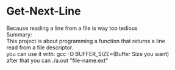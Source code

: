 # Get-Next-Line
Because reading a line from a file is way too tedious                                                                                          
Summary:                                                                                                                                       
This project is about programming a function that returns a line                                             
read from a file descriptor.                                             
you can use it with: gcc -D BUFFER_SIZE=(Buffer Size you want)                                             
after that you can ./a.out "file-name.ext"                                             
